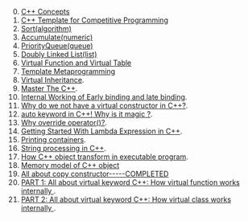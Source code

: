 0. [C++ Concepts](https://github.com/VisheshPatel/CPP_Templates/blob/master/C%2B%2B%20Concepts.md)
1. [C++ Template for Competitive Programming](https://github.com/VisheshPatel/CPP_Templates/blob/master/C%2B%2B%20Template%20for%20Competitive%20Programming.cpp)
2. [Sort(algorithm)](https://github.com/VisheshPatel/CPP_Templates/blob/master/sort(algorithm).cpp)
3. [Accumulate(numeric)](https://github.com/VisheshPatel/CPP_Templates/blob/master/accumulate.cpp)
4. [PriorityQueue(queue)](https://github.com/VisheshPatel/CPP_Templates/blob/master/PriorityQueue.cpp)
5. [Doubly Linked List(list)](https://github.com/VisheshPatel/CPP_Templates/blob/master/list.cpp)
6. [Virtual Function and Virtual Table](https://github.com/VisheshPatel/CPP_Templates/blob/master/Virtual%20Function%20and%20Virtual%20Table.md)
7. [Template Metaprogramming](https://www.codeproject.com/Articles/3743/A-gentle-introduction-to-Template-Metaprogramming)
8. [Virtual Inheritance](http://www.cprogramming.com/tutorial/virtual_inheritance.html).
9. [Master The C++](https://github.com/VisheshPatel/CPP_Templates/blob/master/Master%20The%20C%2B%2B.md).
10. [Internal Working of Early binding and late binding](http://www.learncpp.com/cpp-tutorial/124-early-binding-and-late-binding/).
11. [Why do we not have a virtual constructor in C++?](http://stackoverflow.com/questions/733360/why-do-we-not-have-a-virtual-constructor-in-c/733382#733382).
12. [auto keyword in C++! Why is it magic ?](http://stackoverflow.com/questions/7576953/c-auto-keyword-why-is-it-magic/7577088#7577088).
13. [Why override operator()?](https://stackoverflow.com/questions/317450/why-override-operator).
14. [Getting Started With Lambda Expression in C++](https://github.com/VisheshPatel/CPP_Templates/blob/master/Getting%20Started%20With%20Lambda%20Expression%20in%20C%2B%2B.md).
15. [Printing containers](https://github.com/VisheshPatel/CPP_Templates/blob/master/Printing%20containers.md).
16. [String processing in C++](https://github.com/VisheshPatel/CPP_Templates/blob/master/String%20processing%20in%20C++.md).
17. [How C++ object transform in executable program](https://github.com/VisheshPatel/CPP_Templates/blob/master/How%20C++%20object%20transform%20in%20executable%20program.md).
18. [Memory model of C++ object](https://github.com/VisheshPatel/CPP_Templates/blob/master/Memory%20model%20of%20C++%20object.md)
19. [All about copy constructor-----COMPLETED](https://github.com/VisheshPatel/CPP_Templates/blob/master/All%20about%20copy%20constructor.md)
20. [PART 1: All about virtual keyword C++: How virtual function works internally ]().
21. [PART 2: All about virtual keyword C++: How virtual class works internally ]().
